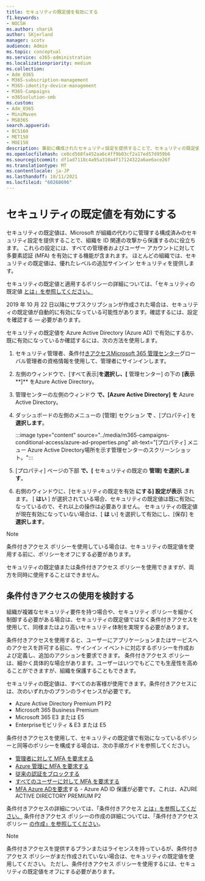 ```yaml
---
title: セキュリティの既定値を有効にする
f1.keywords:
- NOCSH
ms.author: sharik
author: SKjerland
manager: scotv
audience: Admin
ms.topic: conceptual
ms.service: o365-administration
ms.localizationpriority: medium
ms.collection:
- Adm_O365
- M365-subscription-management
- M365-identity-device-management
- M365-Campaigns
- m365solution-smb
ms.custom:
- Adm_O365
- MiniMaven
- MSB365
search.appverid:
- BCS160
- MET150
- MOE150
description: 事前に構成されたセキュリティ設定を提供することで、セキュリティの既定値が ID 関連の攻撃から組織を保護する方法について学習します。
ms.openlocfilehash: ce8cd568fa452aa6c4ff9b03cf2a17ed57d959b6
ms.sourcegitcommit: df1ad7118c4a95a310a4f17124322a6ae6ace26f
ms.translationtype: MT
ms.contentlocale: ja-JP
ms.lasthandoff: 10/11/2021
ms.locfileid: "60268696"
---
```

# <a name="turn-on-security-defaults"></a>セキュリティの既定値を有効にする

セキュリティの既定値は、Microsoft が組織の代わりに管理する構成済みのセキュリティ設定を提供することで、組織を ID 関連の攻撃から保護するのに役立ちます。 これらの設定には、すべての管理者およびユーザー アカウントに対して多要素認証 (MFA) を有効にする機能が含まれます。 ほとんどの組織では、セキュリティの既定値は、優れたレベルの追加サインイン セキュリティを提供します。

セキュリティの既定値と適用するポリシーの詳細については、「セキュリティの既定値 [とは」を参照してください。](/azure/active-directory/fundamentals/concept-fundamentals-security-defaults)

2019 年 10 月 22 日以降にサブスクリプションが作成された場合は、セキュリティの既定値が自動的に有効になっている可能性があります。確認するには、設定を確認する &mdash; 必要があります。

セキュリティの既定値を Azure Active Directory (Azure AD) で有効にするか、既に有効になっているか確認するには、次の方法を使用します。

1. セキュリティ管理者、条件付<a href="https://go.microsoft.com/fwlink/p/?linkid=2024339" target="_blank">きアクセスMicrosoft 365 管理センター</a>グローバル管理者の資格情報を使用して、管理者にサインインします。

2. 左側のウィンドウで、[すべて表示]**を選択し、[** 管理センター] の下の **[表示****]** をAzure Active Directory。

3. 管理センターの左側のウィンドウ **で、[Azure Active Directory]** **を** Azure Active Directory。

4. ダッシュボードの左側のメニューの [管理] セクション **で** 、[プロパティ] を **選択します**。

    :::image type="content" source="../media/m365-campaigns-conditional-access/azure-ad-properties.png" alt-text="[プロパティ] メニュー Azure Active Directory場所を示す管理センターのスクリーンショット。":::

5. [プロパティ] ページの下部 **で、[** セキュリティの既定の **管理] を選択します**。

6. 右側のウィンドウに、[セキュリティの既定を有効 **にする] 設定が表示** されます。 [ **はい** ] が選択されている場合、セキュリティの既定値は既に有効になっているので、それ以上の操作は必要ありません。 セキュリティの既定値が現在有効になっていない場合は、[ **は** い] を選択して有効にし、[保存] を **選択します**。

> [!NOTE]
> 条件付きアクセス ポリシーを使用している場合は、セキュリティの既定値を使用する前に、ポリシーをオフにする必要があります。
>
> セキュリティの既定値または条件付きアクセス ポリシーを使用できますが、両方を同時に使用することはできません。

## <a name="consider-using-conditional-access"></a>条件付きアクセスの使用を検討する

組織が複雑なセキュリティ要件を持つ場合や、セキュリティ ポリシーを細かく制御する必要がある場合は、セキュリティの既定値ではなく条件付きアクセスを使用して、同様またはより高いセキュリティ体制を実現する必要があります。 

条件付きアクセスを使用すると、ユーザーにアプリケーションまたはサービスへのアクセスを許可する前に、サインイン イベントに対応するポリシーを作成および定義し、追加のアクションを要求できます。 条件付きアクセス ポリシーは、細かく具体的な場合があります。ユーザーはいつでもどこでも生産性を高めることができますが、組織を保護することもできます。

セキュリティの既定値は、すべてのお客様が使用できます。条件付きアクセスには、次のいずれかのプランのライセンスが必要です。

- Azure Active Directory Premium P1 P2
- Microsoft 365 Business Premium
- Microsoft 365 E3 または E5
- Enterpriseモビリティ & E3 または E5

条件付きアクセスを使用して、セキュリティの既定値で有効になっているポリシーと同等のポリシーを構成する場合は、次の手順ガイドを参照してください。

- [管理者に対して MFA を要求する](/azure/active-directory/conditional-access/howto-conditional-access-policy-admin-mfa)
- [Azure 管理に MFA を要求する](/azure/active-directory/conditional-access/howto-conditional-access-policy-azure-management)
- [従来の認証をブロックする](/azure/active-directory/conditional-access/howto-conditional-access-policy-block-legacy)
- [すべてのユーザーに対して MFA を要求する](/azure/active-directory/conditional-access/howto-conditional-access-policy-all-users-mfa)
- [MFA Azure ADを要求](/azure/active-directory/identity-protection/howto-identity-protection-configure-mfa-policy)する - Azure AD ID 保護が必要です。これは、AZURE ACTIVE DIRECTORY PREMIUM P2

条件付きアクセスの詳細については、「条件付きアクセス [とは」を参照してください。](/azure/active-directory/conditional-access/overview) 条件付きアクセス ポリシーの作成の詳細については、「条件付きアクセス ポリシー [の作成」を参照してください](/azure/active-directory/authentication/tutorial-enable-azure-mfa#create-a-conditional-access-policy)。

> [!NOTE]
> 条件付きアクセスを提供するプランまたはライセンスを持っているが、条件付きアクセス ポリシーがまだ作成されていない場合は、セキュリティの既定値を使用してください。 ただし、条件付きアクセス ポリシーを使用するには、セキュリティの既定値をオフにする必要があります。
